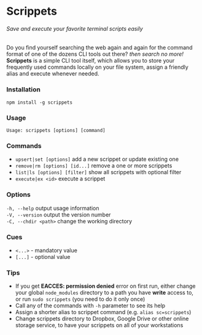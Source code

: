 # Scrippets

###### Save and execute your favorite terminal scripts easily

Do you find yourself searching the web again and again for the command format of one of the dozens 
CLI tools out there? _then search no more!_  
**Scrippets** is a simple CLI tool itself, which allows you to store your frequently used commands
locally on your file system, assign a friendly alias and execute whenever needed.

### Installation
`npm install -g scrippets`

### Usage
`Usage: scrippets [options] [command]`

### Commands
* `upsert|set [options]`         add a new scrippet or update existing one    
* `remove|rm [options] [id...]`  remove a one or more scrippets  
* `list|ls [options] [filter]`   show all scrippets with optional filter  
* `execute|ex <id>`              execute a scrippet

### Options
`-h, --help`          output usage information  
`-V, --version`       output the version number  
`-C, --chdir <path>`  change the working directory  

### Cues
* `<...>` - mandatory value
* `[...]` - optional value

### Tips
* If you get **EACCES: permission denied** error on first run, either change your global `node_modules` directory
to a path you have **write** access to, or run `sudo scrippets` (you need to do it only once)
* Call any of the commands with `-h` parameter to see its help
* Assign a shorter alias to scrippet command (e.g. `alias sc=scrippets`)
* Change scrippets directory to Dropbox, Google Drive or other online storage service, to have your scrippets on all 
of your workstations